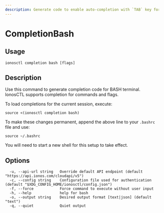 ```yaml
---
description: Generate code to enable auto-completion with `TAB` key for BASH terminal
---
```


# CompletionBash

## Usage

```text
ionosctl completion bash [flags]
```

## Description

Use this command to generate completion code for BASH terminal. IonosCTL supports completion for commands and flags.

To load completions for the current session, execute:

```text
source <(ionosctl completion bash)
```

To make these changes permanent, append the above line to your `.bashrc` file and use:

```text
source ~/.bashrc
```

You will need to start a new shell for this setup to take effect.

## Options

```text
  -u, --api-url string   Override default API endpoint (default "https://api.ionos.com/cloudapi/v5")
  -c, --config string    Configuration file used for authentication (default "$XDG_CONFIG_HOME/ionosctl/config.json")
  -f, --force            Force command to execute without user input
  -h, --help             help for bash
  -o, --output string    Desired output format [text|json] (default "text")
  -q, --quiet            Quiet output
```

